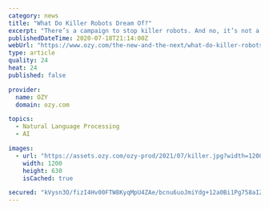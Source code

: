 ```yaml
---
category: news
title: "What Do Killer Robots Dream Of?"
excerpt: "There’s a campaign to stop killer robots. And no, it’s not a joke. It’s a narrative that, like some of our best mythos, puts us at the center of the action and more often than not shows the supremacy of human ingenuity under pressure."
publishedDateTime: 2020-07-18T21:14:00Z
webUrl: "https://www.ozy.com/the-new-and-the-next/what-do-killer-robots-dream-of/357163/"
type: article
quality: 24
heat: 24
published: false

provider:
  name: OZY
  domain: ozy.com

topics:
  - Natural Language Processing
  - AI

images:
  - url: "https://assets.ozy.com/ozy-prod/2021/07/killer.jpg?width=1200&height=630&fit=cover"
    width: 1200
    height: 630
    isCached: true

secured: "kVysn3O/fizI4Hv00FTW8KyqMpU4ZAe/bcnu6uoJmiYdg+12a0Bi1Pg758aIZebeOFPjsTT7Ga1tuWXlbSBJx1FJQMYbFrN+ua4O9Q17nZkkil/rX2FF+hhlSfDlUm1oWmOWI0hFv4zOzEI7TrMbCqwCYPeOmVEerYGepDEiNcvXdj6RseT/MDA8WYISvvrHh/wbm9XJlVzTNjtVo/0yTv+jfvxBpegM/izEFoe/V3VsDOJ3Cxbl7z0Ou6860aIiBbTSnRqGuiNoeUXaQPoAkq/fL6YIhPjeUceOhNxuovo9KlvFt2mp7BCcDggKgMXGhRQyKbyo1JcI/az9CbA2qQ==;pSsnhFo4VFsVhNjziQ8h8A=="
---
```


